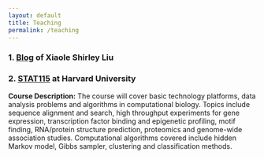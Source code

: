 ```yaml
---
layout: default
title: Teaching
permalink: /teaching
---
```


### 1. [Blog](https://www.longwoodgenomics.org/) of Xiaole Shirley Liu

### 2. [STAT115](https://canvas.harvard.edu/courses/49497/assignments/syllabus) at Harvard University
**Course Description:** The course will cover basic technology platforms, data analysis problems and algorithms in computational biology. Topics include sequence alignment and search, high throughput experiments for gene expression, transcription factor binding and epigenetic profiling, motif finding, RNA/protein structure prediction, proteomics and genome-wide association studies. Computational algorithms covered include hidden Markov model, Gibbs sampler, clustering and classification methods.
